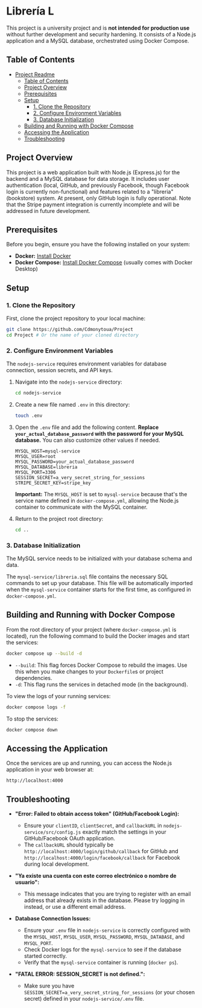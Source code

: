 # Librería L

This project is a university project and is **not intended for production use** without further development and security hardening. It consists of a Node.js application and a MySQL database, orchestrated using Docker Compose.

## Table of Contents

- [Project Readme](#project-readme)
  - [Table of Contents](#table-of-contents)
  - [Project Overview](#project-overview)
  - [Prerequisites](#prerequisites)
  - [Setup](#setup)
    - [1. Clone the Repository](#1-clone-the-repository)
    - [2. Configure Environment Variables](#2-configure-environment-variables)
    - [3. Database Initialization](#3-database-initialization)
  - [Building and Running with Docker Compose](#building-and-running-with-docker-compose)
  - [Accessing the Application](#accessing-the-application)
  - [Troubleshooting](#troubleshooting)

## Project Overview

This project is a web application built with Node.js (Express.js) for the backend and a MySQL database for data storage. It includes user authentication (local, GitHub, and previously Facebook, though Facebook login is currently non-functional) and features related to a "libreria" (bookstore) system. At present, only GitHub login is fully operational. Note that the Stripe payment integration is currently incomplete and will be addressed in future development.

## Prerequisites

Before you begin, ensure you have the following installed on your system:

*   **Docker:** [Install Docker](https://docs.docker.com/get-docker/)
*   **Docker Compose:** [Install Docker Compose](https://docs.docker.com/compose/install/) (usually comes with Docker Desktop)

## Setup

### 1. Clone the Repository

First, clone the project repository to your local machine:

```bash
git clone https://github.com/Cdmonytoua/Project
cd Project # Or the name of your cloned directory
```

### 2. Configure Environment Variables

The `nodejs-service` requires environment variables for database connection, session secrets, and API keys.

1.  Navigate into the `nodejs-service` directory:
    ```bash
    cd nodejs-service
    ```
2.  Create a new file named `.env` in this directory:
    ```bash
    touch .env
    ```
3.  Open the `.env` file and add the following content. **Replace `your_actual_database_password` with the password for your MySQL database.** You can also customize other values if needed.

    ```env
    MYSQL_HOST=mysql-service
    MYSQL_USER=root
    MYSQL_PASSWORD=your_actual_database_password
    MYSQL_DATABASE=libreria
    MYSQL_PORT=3306
    SESSION_SECRET=a_very_secret_string_for_sessions
    STRIPE_SECRET_KEY=stripe_key
    ```
    **Important:** The `MYSQL_HOST` is set to `mysql-service` because that's the service name defined in `docker-compose.yml`, allowing the Node.js container to communicate with the MySQL container.

4.  Return to the project root directory:
    ```bash
    cd ..
    ```

### 3. Database Initialization

The MySQL service needs to be initialized with your database schema and data.

The `mysql-service/libreria.sql` file contains the necessary SQL commands to set up your database. This file will be automatically imported when the `mysql-service` container starts for the first time, as configured in `docker-compose.yml`.

## Building and Running with Docker Compose

From the root directory of your project (where `docker-compose.yml` is located), run the following command to build the Docker images and start the services:

```bash
docker compose up --build -d
```

*   `--build`: This flag forces Docker Compose to rebuild the images. Use this when you make changes to your `Dockerfile`s or project dependencies.
*   `-d`: This flag runs the services in detached mode (in the background).

To view the logs of your running services:

```bash
docker compose logs -f
```

To stop the services:

```bash
docker compose down
```

## Accessing the Application

Once the services are up and running, you can access the Node.js application in your web browser at:

```
http://localhost:4000
```

## Troubleshooting

*   **"Error: Failed to obtain access token" (GitHub/Facebook Login):**
    *   Ensure your `clientID`, `clientSecret`, and `callbackURL` in `nodejs-service/src/config.js` exactly match the settings in your GitHub/Facebook OAuth application.
    *   The `callbackURL` should typically be `http://localhost:4000/login/github/callback` for GitHub and `http://localhost:4000/login/facebook/callback` for Facebook during local development.

*   **"Ya existe una cuenta con este correo electrónico o nombre de usuario":**
    *   This message indicates that you are trying to register with an email address that already exists in the database. Please try logging in instead, or use a different email address.

*   **Database Connection Issues:**
    *   Ensure your `.env` file in `nodejs-service` is correctly configured with the `MYSQL_HOST`, `MYSQL_USER`, `MYSQL_PASSWORD`, `MYSQL_DATABASE`, and `MYSQL_PORT`.
    *   Check Docker logs for the `mysql-service` to see if the database started correctly.
    *   Verify that the `mysql-service` container is running (`docker ps`).

*   **"FATAL ERROR: SESSION_SECRET is not defined.":**
    *   Make sure you have `SESSION_SECRET=a_very_secret_string_for_sessions` (or your chosen secret) defined in your `nodejs-service/.env` file.

